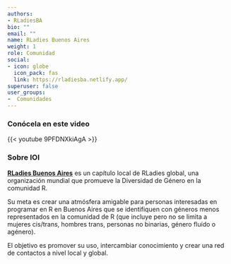 ```yaml
---
authors:
- RLadiesBA
bio: ""
email: ""
name: RLadies Buenos Aires
weight: 1
role: Comunidad
social:
- icon: globe
  icon_pack: fas
  link: https://rladiesba.netlify.app/
superuser: false
user_groups:
-  Comunidades
---
```


### Conócela en este video

{{< youtube 9PFDNXkiAgA >}} 

### Sobre IOI

**[RLadies Buenos Aires](https://rladiesba.netlify.app/)** es un capítulo local de RLadies global, una organización mundial que promueve la Diversidad de Género en la comunidad R.

Su meta es crear una atmósfera amigable para personas interesadas en programar en R en Buenos Aires que se identifiquen con géneros menos representados en la comunidad de R (que incluye pero no se limita a mujeres cis/trans, hombres trans, personas no binarias, género fluído o agénero).

El objetivo es promover su uso, intercambiar conocimiento y crear una red de contactos a nivel local y global.
